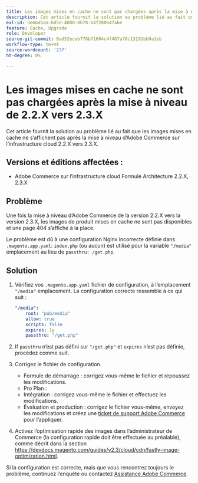 ```yaml
---
title: Les images mises en cache ne sont pas chargées après la mise à niveau de 2.2.X vers 2.3.X
description: Cet article fournit la solution au problème lié au fait que les images mises en cache ne s’affichent pas après la mise à niveau d’Adobe Commerce sur l’infrastructure cloud 2.2.X vers 2.3.X.
exl-id: 3e6bd5aa-bd5d-4880-8b78-64f280647abe
feature: Cache, Upgrade
role: Developer
source-git-commit: 0ad52eceb776b71604c4f467a70c13191bb9a1eb
workflow-type: tm+mt
source-wordcount: '237'
ht-degree: 0%

---
```


# Les images mises en cache ne sont pas chargées après la mise à niveau de 2.2.X vers 2.3.X

Cet article fournit la solution au problème lié au fait que les images mises en cache ne s’affichent pas après la mise à niveau d’Adobe Commerce sur l’infrastructure cloud 2.2.X vers 2.3.X.

## Versions et éditions affectées :

* Adobe Commerce sur l’infrastructure cloud Formule Architecture 2.2.X, 2.3.X

## Problème

Une fois la mise à niveau d’Adobe Commerce de la version 2.2.X vers la version 2.3.X, les images de produit mises en cache ne sont pas disponibles et une page 404 s’affiche à la place.

Le problème est dû à une configuration Nginx incorrecte définie dans `.magento.app.yaml`: `index.php` (ou aucun) est utilisé pour la variable `"/media"` emplacement au lieu de `passthru: /get.php`.

## Solution

1. Vérifiez vos `.magento.app.yaml` fichier de configuration, à l’emplacement `"/media"` emplacement. La configuration correcte ressemble à ce qui suit :

   ```yaml
   "/media":
       root: "pub/media"
       allow: true
       scripts: false
       expires: 1y
       passthru: "/get.php"
   ```

1. If `passthru` n’est pas défini sur `"/get.php"` et `expires` n’est pas définie, procédez comme suit.
1. Corrigez le fichier de configuration.
   * Formule de démarrage : corrigez vous-même le fichier et repoussez les modifications.
   * Pro Plan :
   * Intégration : corrigez vous-même le fichier et effectuez les modifications.
   * Évaluation et production : corrigez le fichier vous-même, envoyez les modifications et créez une [ticket de support Adobe Commerce](/help/help-center-guide/help-center/magento-help-center-user-guide.md#submit-ticket) pour l’appliquer.

1. Activez l’optimisation rapide des images dans l’administrateur de Commerce (la configuration rapide doit être effectuée au préalable), comme décrit dans la section <https://devdocs.magento.com/guides/v2.3/cloud/cdn/fastly-image-optimization.html>.

Si la configuration est correcte, mais que vous rencontrez toujours le problème, continuez l’enquête ou contactez [Assistance Adobe Commerce](/help/help-center-guide/help-center/magento-help-center-user-guide.md#submit-ticket).
